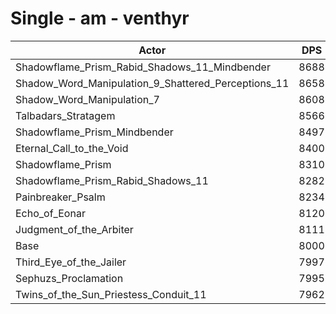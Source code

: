 # Single - am - venthyr
| Actor | DPS | Increase |
|---|:---:|:---:|
|Shadowflame_Prism_Rabid_Shadows_11_Mindbender|8688|8.59%|
|Shadow_Word_Manipulation_9_Shattered_Perceptions_11|8658|8.22%|
|Shadow_Word_Manipulation_7|8608|7.60%|
|Talbadars_Stratagem|8566|7.07%|
|Shadowflame_Prism_Mindbender|8497|6.21%|
|Eternal_Call_to_the_Void|8400|4.99%|
|Shadowflame_Prism|8310|3.88%|
|Shadowflame_Prism_Rabid_Shadows_11|8282|3.52%|
|Painbreaker_Psalm|8234|2.92%|
|Echo_of_Eonar|8120|1.49%|
|Judgment_of_the_Arbiter|8111|1.39%|
|Base|8000|0.00%|
|Third_Eye_of_the_Jailer|7997|-0.05%|
|Sephuzs_Proclamation|7995|-0.07%|
|Twins_of_the_Sun_Priestess_Conduit_11|7962|-0.48%|
